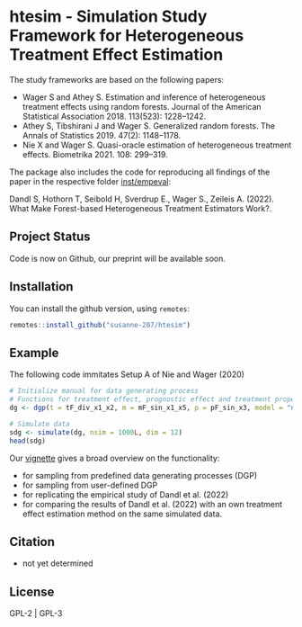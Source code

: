 # htesim - Simulation Study Framework for Heterogeneous Treatment Effect Estimation 

The study frameworks are based on the following papers: 

* Wager S and Athey S. Estimation and inference of heterogeneous treatment effects using random
forests. Journal of the American Statistical Association 2018. 113(523): 1228–1242.
* Athey S, Tibshirani J and Wager S. Generalized random forests. The Annals of Statistics 2019.
47(2): 1148–1178.
* Nie X and Wager S. Quasi-oracle estimation of heterogeneous treatment effects. Biometrika 2021.
108: 299–319.

The package also includes the code for reproducing all findings of the paper in the respective folder [inst/empeval](https://github.com/dandls/htesim/tree/master/inst/empeval): 

Dandl S, Hothorn T, Seibold H, Sverdrup E., Wager S., Zeileis A. (2022). What Make Forest-based Heterogeneous Treatment
Estimators Work?. 


## Project Status

Code is now on Github, our preprint will be available soon. 

## Installation

You can install the github version, using `remotes`:

```r
remotes::install_github("susanne-207/htesim")
```

## Example 
The following code immitates Setup A of Nie and Wager (2020)  
```r 
# Initialize manual for data generating process
# Functions for treatment effect, prognostic effect and treatment propensity 
dg <- dgp(t = tF_div_x1_x2, m = mF_sin_x1_x5, p = pF_sin_x3, model = "normal", xmodel = "unif")

# Simulate data 
sdg <- simulate(dg, nsim = 1000L, dim = 12) 
head(sdg) 
```

Our [vignette](https://github.com/dandls/htesim/tree/master/vignettes) gives a broad overview on the functionality: 
- for sampling from predefined data generating processes (DGP)
- for sampling from user-defined DGP
- for replicating the empirical study of Dandl et al. (2022) 
- for comparing the results of Dandl et al. (2022) with an own treatment effect estimation method on the same simulated data.

## Citation

* not yet determined 

## License

GPL-2 | GPL-3
